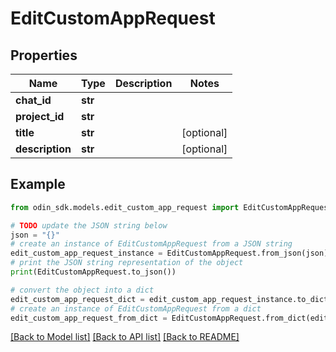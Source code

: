 # EditCustomAppRequest


## Properties

Name | Type | Description | Notes
------------ | ------------- | ------------- | -------------
**chat_id** | **str** |  | 
**project_id** | **str** |  | 
**title** | **str** |  | [optional] 
**description** | **str** |  | [optional] 

## Example

```python
from odin_sdk.models.edit_custom_app_request import EditCustomAppRequest

# TODO update the JSON string below
json = "{}"
# create an instance of EditCustomAppRequest from a JSON string
edit_custom_app_request_instance = EditCustomAppRequest.from_json(json)
# print the JSON string representation of the object
print(EditCustomAppRequest.to_json())

# convert the object into a dict
edit_custom_app_request_dict = edit_custom_app_request_instance.to_dict()
# create an instance of EditCustomAppRequest from a dict
edit_custom_app_request_from_dict = EditCustomAppRequest.from_dict(edit_custom_app_request_dict)
```
[[Back to Model list]](../README.md#documentation-for-models) [[Back to API list]](../README.md#documentation-for-api-endpoints) [[Back to README]](../README.md)


